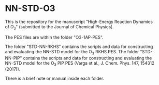 # NN-STD-O3

This is the repository for the manuscript "High-Energy Reaction Dynamics of $O_{3}$" (submitted to the Journal of Chemical Physics).

The PES files are within the folder "O3-1AP-PES". 

The folder "STD-NN-RKHS" contains the scripts and data for constructing and evaluating the NN-STD model for the O$_{3}$ RKHS PES. The folder "STD-NN-PIP" contains the scripts and data for constructing and evaluating the NN-STD model for the O$_{3}$ PIP PES (Varga et al., J. Chem. Phys. 147, 154312 (2017)).

There is a brief note or manual inside each folder.
